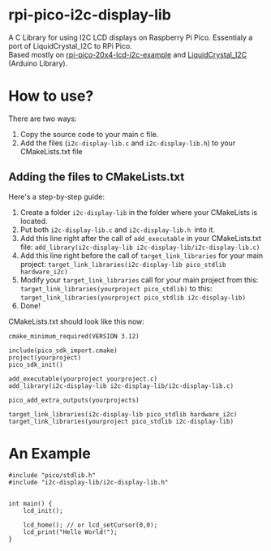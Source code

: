 # rpi-pico-i2c-display-lib
A C Library for using I2C LCD displays on Raspberry Pi Pico. Essentialy a port of LiquidCrystal_I2C to RPi Pico.\
Based mostly on [rpi-pico-20x4-lcd-i2c-example](https://github.com/ParicBat/rpi-pico-20x4-lcd-i2c-example) and [LiquidCrystal_I2C](https://github.com/johnrickman/LiquidCrystal_I2C) (Arduino Library).

# How to use?
There are two ways:
1. Copy the source code to your main c file.
1. Add the files (`i2c-display-lib.c` and `i2c-display-lib.h`) to your CMakeLists.txt file

## Adding the files to CMakeLists.txt
Here's a step-by-step guide:
1. Create a folder `i2c-display-lib` in the folder where your CMakeLists is located.
1. Put both `i2c-display-lib.c` and `i2c-display-lib.h `into it.
1. Add this line right after the call of `add_executable` in your CMakeLists.txt file: `add_library(i2c-display-lib i2c-display-lib/i2c-display-lib.c)`
1. Add this line right before the call of `target_link_libraries` for your main project: `target_link_libraries(i2c-display-lib pico_stdlib hardware_i2c)`
1. Modify your `target_link_libraries` call for your main project from this: `target_link_libraries(yourproject pico_stdlib)` to this: `target_link_libraries(yourproject pico_stdlib i2c-display-lib)`
1. Done!

CMakeLists.txt should look like this now:
```
cmake_minimum_required(VERSION 3.12)

include(pico_sdk_import.cmake)
project(yourproject)
pico_sdk_init()

add_executable(yourproject yourproject.c)
add_library(i2c-display-lib i2c-display-lib/i2c-display-lib.c)

pico_add_extra_outputs(yourprojects)

target_link_libraries(i2c-display-lib pico_stdlib hardware_i2c)
target_link_libraries(yourproject pico_stdlib i2c-display-lib)
```
# An Example
```
#include "pico/stdlib.h"
#include "i2c-display-lib/i2c-display-lib.h"


int main() {
    lcd_init();

    lcd_home(); // or lcd_setCursor(0,0);
    lcd_print("Hello World!");
}
```
